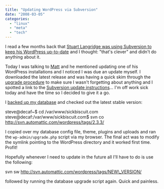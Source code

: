 ```yaml
---
title: "Updating WordPress via Subversion"
date: "2008-03-05"
categories: 
  - "linux"
  - "meta"
  - "tech"
---
```


I read a few months back that [Stuart Langridge was using Subversion to keep his WordPress up-to-date](http://www.kryogenix.org/days/2007/11/23/wordpress-through-subversion) and I thought: "that's clever" and didn't do anything about it.

Today I was talking to [Matt](http://cimota.com/blog) and he mentioned updating one of his WordPress installations and I noticed I was due an update myself. I downloaded the latest release and was having a quick skim through the [upgrade procedure](http://codex.wordpress.org/Upgrading_WordPress) to make sure I wasn't forgetting about anything and I spotted a link to the [Subversion update instructions](http://codex.wordpress.org/Installing/Updating_WordPress_with_Subversion)... I'm off work sick today and have the time so I decided to give it a go.

I [backed up my database](http://www.ilfilosofo.com/blog/wp-db-backup/) and checked out the latest stable version:

steve@decaf~$ cd /var/www/sickbiscuit.com
steve@decaf:/var/www/sickbiscuit.com$ svn co http://svn.automattic.com/wordpress/tags/2.3.3/

I copied over my database config file, theme, plugins and uploads and ran the `wp-admin/upgrade.php` script via my browser. The final act was to modify the symlink pointing to the WordPress directory and it worked first time. Profit!

Hopefully whenever I need to update in the future all I'll have to do is use the following:

svn sw http://svn.automattic.com/wordpress/tags/NEW\_VERSION/

followed by running the database upgrade script again. Quick and painless.
